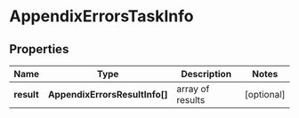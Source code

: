 # AppendixErrorsTaskInfo

## Properties

| Name | Type | Description | Notes |
|------------ | ------------- | ------------- | -------------|
**result** | **AppendixErrorsResultInfo[]** | array of results |[optional]|